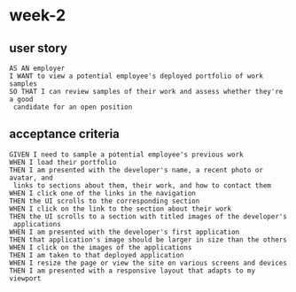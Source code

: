 # week-2

## user story
    AS AN employer
    I WANT to view a potential employee's deployed portfolio of work samples
    SO THAT I can review samples of their work and assess whether they're a good    
     candidate for an open position 

## acceptance criteria
    GIVEN I need to sample a potential employee's previous work
    WHEN I load their portfolio
    THEN I am presented with the developer's name, a recent photo or avatar, and      
     links to sections about them, their work, and how to contact them
    WHEN I click one of the links in the navigation
    THEN the UI scrolls to the corresponding section
    WHEN I click on the link to the section about their work
    THEN the UI scrolls to a section with titled images of the developer's 
     applications
    WHEN I am presented with the developer's first application
    THEN that application's image should be larger in size than the others
    WHEN I click on the images of the applications
    THEN I am taken to that deployed application
    WHEN I resize the page or view the site on various screens and devices
    THEN I am presented with a responsive layout that adapts to my viewport